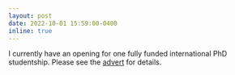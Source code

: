 ```yaml
---
layout: post
date: 2022-10-01 15:59:00-0400
inline: true
---
```


I currently have an opening for one fully funded international PhD studentship. Please see the [advert](https://stefanvlaski.github.io/assets/pdf/imperial_studentship.pdf) for details.
